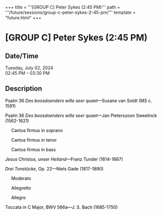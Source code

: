 +++
title = '''[GROUP C] Peter Sykes (2:45 PM)'''
path = '''/future/sessions/group-c-peter-sykes-2-45-pm/'''
template = "future.html"
+++

<h1>[GROUP C] Peter Sykes (2:45 PM)</h1>

<h2>Date/Time</h2>
<p>Tuesday, July 02, 2024<br>
02:45 PM – 03:30 PM</p>
<h2>Description</h2>

<div class="ag87-crtemvc-hsbk"><div class="css-vsf5of"><p style="text-align:left;" class="carina-rte-public-DraftStyleDefault-block"><span style="color: black;">Psalm 36</span> <span style="color: black;"><span style="font-style: italic;">Des boosdoenders wille seer quaet</span>—Susane van Soldt (MS c. 1591)</span></p><p style="text-align:left;" class="carina-rte-public-DraftStyleDefault-block"><span style="color: black;">Psalm 36</span> <span style="color: black;"><span style="font-style: italic;">Des boosdoenders wille seer quaet</span>—Jan Pieterszoon Sweelinck (1562-1621)</span></p><p style="text-align:left;" class="carina-rte-public-DraftStyleDefault-block"><span style="color: black;">&nbsp; &nbsp; &nbsp;Cantus firmus in soprano</span></p><p style="text-align:left;" class="carina-rte-public-DraftStyleDefault-block"><span style="color: black;">&nbsp; &nbsp; &nbsp;Cantus firmus in tenor</span></p><p style="text-align:left;" class="carina-rte-public-DraftStyleDefault-block"><span style="color: black;">&nbsp; &nbsp; &nbsp;Cantus firmus in bass</span></p><p style="text-align:left;" class="carina-rte-public-DraftStyleDefault-block"><span style="color: black;"><span style="font-style: italic;">Jesus Christus, unser Heiland</span>—Franz Tunder (1614-1667)</span></p><p style="text-align:left;" class="carina-rte-public-DraftStyleDefault-block"><span style="color: black;"><span style="font-style: italic;">Drei Tonstücke</span>, Op. 22—Niels Gade (1817-1890)</span></p><p style="text-align:left;" class="carina-rte-public-DraftStyleDefault-block"><span style="color: black;">&nbsp; &nbsp; &nbsp;Moderato</span></p><p style="text-align:left;" class="carina-rte-public-DraftStyleDefault-block"><span style="color: black;">&nbsp; &nbsp; &nbsp;Allegretto</span></p><p style="text-align:left;" class="carina-rte-public-DraftStyleDefault-block"><span style="color: black;">&nbsp; &nbsp; &nbsp;Allegro</span></p><p style="text-align:left;" class="carina-rte-public-DraftStyleDefault-block"><span style="color: black;">Toccata in C Major, BWV 566a—J. S. Bach (1685-1750)</span></p></div></div>


